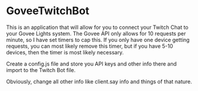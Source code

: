 # GoveeTwitchBot

This is an application that will allow for you to connect your Twitch Chat to your Govee Lights system. The Govee API only allows for 10 requests per minute, so I have set timers to cap this. If you only have one device getting requests, you can most likely remove this timer, but if you have 5-10 devices, then the timer is most likely necessary.

Create a config.js file and store you API keys and other info there and import to the Twitch Bot file.

Obviously, change all other info like client.say info and things of that nature. 
